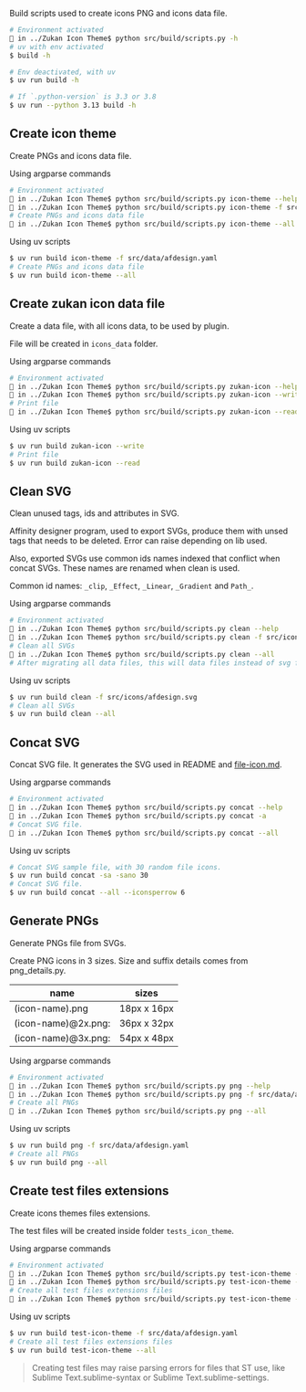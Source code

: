 Build scripts used to create icons PNG and icons data file.  

```sh
# Environment activated
🚥 in ../Zukan Icon Theme$ python src/build/scripts.py -h
# uv with env activated
$ build -h

# Env deactivated, with uv
$ uv run build -h

# If `.python-version` is 3.3 or 3.8
$ uv run --python 3.13 build -h
```

## Create icon theme
Create PNGs and icons data file.  

Using argparse commands  
```sh
# Environment activated
🚥 in ../Zukan Icon Theme$ python src/build/scripts.py icon-theme --help
🚥 in ../Zukan Icon Theme$ python src/build/scripts.py icon-theme -f src/data/afdesign.yaml
# Create PNGs and icons data file
🚥 in ../Zukan Icon Theme$ python src/build/scripts.py icon-theme --all
```

Using uv scripts  
```sh
$ uv run build icon-theme -f src/data/afdesign.yaml
# Create PNGs and icons data file
$ uv run build icon-theme --all
```

## Create zukan icon data file
Create a data file, with all icons data, to be used by plugin.  

File will be created in `icons_data` folder.  

Using argparse commands  
```sh
# Environment activated
🚥 in ../Zukan Icon Theme$ python src/build/scripts.py zukan-icon --help
🚥 in ../Zukan Icon Theme$ python src/build/scripts.py zukan-icon --write
# Print file
🚥 in ../Zukan Icon Theme$ python src/build/scripts.py zukan-icon --read
```

Using uv scripts  
```sh
$ uv run build zukan-icon --write
# Print file
$ uv run build zukan-icon --read
```

## Clean SVG
Clean unused tags, ids and attributes in SVG.  

Affinity designer program, used to export SVGs, produce them with unsed tags that needs to be deleted. Error can raise depending on lib used.  

Also, exported SVGs use common ids names indexed that conflict when concat SVGs. These names are renamed when clean is used.  

Common id names: `_clip`, `_Effect`, `_Linear`, `_Gradient` and `Path_`.  

Using argparse commands  
```sh
# Environment activated
🚥 in ../Zukan Icon Theme$ python src/build/scripts.py clean --help
🚥 in ../Zukan Icon Theme$ python src/build/scripts.py clean -f src/icons/afdesign.svg
# Clean all SVGs
🚥 in ../Zukan Icon Theme$ python src/build/scripts.py clean --all
# After migrating all data files, this will data files instead of svg files.
```

Using uv scripts  
```sh
$ uv run build clean -f src/icons/afdesign.svg
# Clean all SVGs
$ uv run build clean --all
```

## Concat SVG
Concat SVG file. It generates the SVG used in README and [file-icon.md](https://github.com/53v3n3d4/Zukan-Icon-Theme/blob/main/docs/file-icon.md).  

Using argparse commands  
```sh
# Environment activated
🚥 in ../Zukan Icon Theme$ python src/build/scripts.py concat --help
🚥 in ../Zukan Icon Theme$ python src/build/scripts.py concat -a
# Concat SVG file.
🚥 in ../Zukan Icon Theme$ python src/build/scripts.py concat --all
```

Using uv scripts  
```sh
# Concat SVG sample file, with 30 random file icons.
$ uv run build concat -sa -sano 30
# Concat SVG file.
$ uv run build concat --all --iconsperrow 6
```

## Generate PNGs
Generate PNGs file from SVGs.  

Create PNG icons in 3 sizes. Size and suffix details comes from png_details.py.  

| name | sizes |
|-----------|------|
| (icon-name).png | 18px x 16px |
| (icon-name)@2x.png: | 36px x 32px |
| (icon-name)@3x.png: | 54px x 48px |

Using argparse commands  
```sh
# Environment activated
🚥 in ../Zukan Icon Theme$ python src/build/scripts.py png --help
🚥 in ../Zukan Icon Theme$ python src/build/scripts.py png -f src/data/afdesign.yaml
# Create all PNGs
🚥 in ../Zukan Icon Theme$ python src/build/scripts.py png --all
```

Using uv scripts  
```sh
$ uv run build png -f src/data/afdesign.yaml
# Create all PNGs 
$ uv run build png --all
```

## Create test files extensions
Create icons themes files extensions.  

The test files will be created inside folder `tests_icon_theme`.  

Using argparse commands  
```sh
# Environment activated
🚥 in ../Zukan Icon Theme$ python src/build/scripts.py test-icon-theme --help
🚥 in ../Zukan Icon Theme$ python src/build/scripts.py test-icon-theme -f src/data/afdesign.yaml
# Create all test files extensions files
🚥 in ../Zukan Icon Theme$ python src/build/scripts.py test-icon-theme --all
```

Using uv scripts  
```sh
$ uv run build test-icon-theme -f src/data/afdesign.yaml
# Create all test files extensions files
$ uv run build test-icon-theme --all
```

> Creating test files may raise parsing errors for files that ST use, like Sublime Text.sublime-syntax or Sublime Text.sublime-settings.
